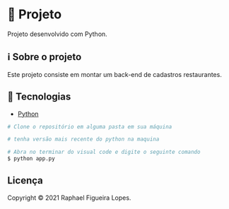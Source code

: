 
# 🚀 Projeto

Projeto desenvolvido com Python.

## ℹ️ Sobre o projeto

Este projeto consiste em montar um back-end de cadastros restaurantes.

## 📝 Tecnologias

- [Python](https://www.python.org/)

```bash
# Clone o repositório em alguma pasta em sua máquina

# tenha versão mais recente do python na maquina

# Abra no terminar do visual code e digite o seguinte comando
$ python app.py

```

## Licença
Copyright © 2021 Raphael Figueira Lopes.
